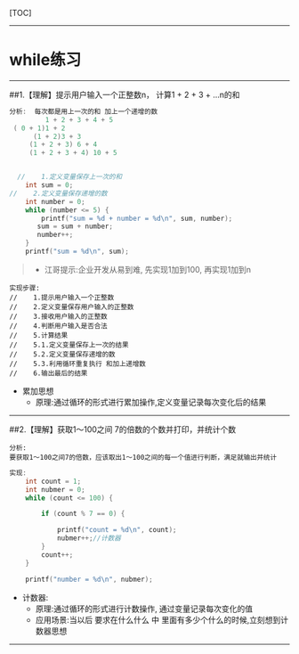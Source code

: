 [TOC]

---

# while练习

---

##1.【理解】提示用户输入一个正整数n， 计算1 + 2 + 3 + ...n的和
```c
分析:  每次都是用上一次的和 加上一个递增的数
         1 + 2 + 3 + 4 + 5
 ( 0 + 1)1 + 2
      (1 + 2)3 + 3
     (1 + 2 + 3) 6 + 4
     (1 + 2 + 3 + 4) 10 + 5


  //    1.定义变量保存上一次的和
    int sum = 0;
//    2.定义变量保存递增的数
    int number = 0;
    while (number <= 5) {
        printf("sum = %d + number = %d\n", sum, number);
       sum = sum + number;
       number++;
    }
    printf("sum = %d\n", sum);
```
> + 江哥提示:企业开发从易到难, 先实现1加到100, 再实现1加到n

```
实现步骤:
//    1.提示用户输入一个正整数
//    2.定义变量保存用户输入的正整数
//    3.接收用户输入的正整数
//    4.判断用户输入是否合法
//    5.计算结果
//    5.1.定义变量保存上一次的结果
//    5.2.定义变量保存递增的数
//    5.3.利用循环重复执行 和加上递增数
//    6.输出最后的结果
```
- 累加思想
    + 原理:通过循环的形式进行累加操作,定义变量记录每次变化后的结果

---

##2.【理解】获取1～100之间 7的倍数的个数并打印，并统计个数

```
分析:
要获取1～100之间7的倍数，应该取出1～100之间的每一个值进行判断，满足就输出并统计
```

```c
实现:
    int count = 1;
    int nubmer = 0;
    while (count <= 100) {

        if (count % 7 == 0) {

            printf("count = %d\n", count);
            nubmer++;//计数器
        }
        count++;
    }

    printf("number = %d\n", nubmer);
```

- 计数器:
    + 原理:通过循环的形式进行计数操作, 通过变量记录每次变化的值
    + 应用场景:当以后 要求在什么什么 中 里面有多少个什么的时候,立刻想到计数器思想

---


